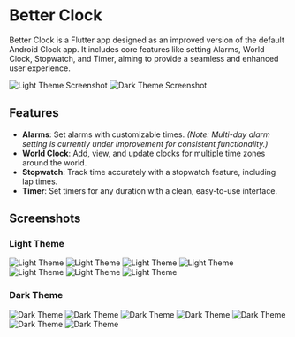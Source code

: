 # Better Clock

Better Clock is a Flutter app designed as an improved version of the default Android Clock app. It includes core features like setting Alarms, World Clock, Stopwatch, and Timer, aiming to provide a seamless and enhanced user experience.

![Light Theme Screenshot](./screenshots/better_clock_1_light.jpg)
![Dark Theme Screenshot](./screenshots/better_clock_1_dark.jpg)

## Features

- **Alarms**: Set alarms with customizable times. *(Note: Multi-day alarm setting is currently under improvement for consistent functionality.)*
- **World Clock**: Add, view, and update clocks for multiple time zones around the world.
- **Stopwatch**: Track time accurately with a stopwatch feature, including lap times.
- **Timer**: Set timers for any duration with a clean, easy-to-use interface.

## Screenshots

### Light Theme
![Light Theme](./screenshots/better_clock_1_light.jpg)
![Light Theme](./screenshots/better_clock_2_light.jpg)
![Light Theme](./screenshots/better_clock_3_light.jpg)
![Light Theme](./screenshots/better_clock_4_light.jpg)
![Light Theme](./screenshots/better_clock_5_light.jpg)
![Light Theme](./screenshots/better_clock_6_light.jpg)
![Light Theme](./screenshots/better_clock_7_light.jpg)

### Dark Theme
![Dark Theme](./screenshots/better_clock_1_dark.jpg)
![Dark Theme](./screenshots/better_clock_2_dark.jpg)
![Dark Theme](./screenshots/better_clock_3_dark.jpg)
![Dark Theme](./screenshots/better_clock_4_dark.jpg)
![Dark Theme](./screenshots/better_clock_5_dark.jpg)
![Dark Theme](./screenshots/better_clock_6_dark.jpg)
![Dark Theme](./screenshots/better_clock_7_dark.jpg)